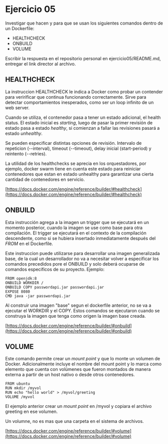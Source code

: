 # Ejercicio 05 #

Investigar que hacen y para que se usan los siguientes comandos dentro de un Dockerfile:

* HEALTHCHECK
* ONBUILD
* VOLUME

Escribir la respuesta en el repositorio personal en ejercicio05/README.md, entregar el link director al archivo.

## HEALTHCHECK ##

La instruccion HEALTHCHECK le indica a Docker como probar un contender para veririficar que continua funcionando correctamente. Sirve para detectar comportamientos inesperados, como ser un loop infinito de un web server.

Cuando se utiliza, el contenedor pasa a tener un estado adicional, el health status. El estado inicial es *starting*, luego de pasar la primer revisión de estado pasa a estado *healthy*, si comienzan a fallar las revisiones pasará a estado *unhealthy*.

Se pueden especificar distintas opciones de revisión. Intervalo de repeticion (--interval), timeout (--timeout), delay inicial (start-period) y reintento (--retries).

La utilidad de los healthchecks se aprecia en los orquestadores, por ejemplo, docker swarm tiene en cuenta este estado para reiniciar contenedores que estan en estado unhealthy para garantizar una cierta cantidad de contenedores en servicio.

[https://docs.docker.com/engine/reference/builder/#healthcheck](https://docs.docker.com/engine/reference/builder/#healthcheck)


## ONBUILD ##

Esta instrucción agrega a la imagen un trigger que se ejecutará en un momento posterior, cuando la imagen se use como base para otra compilación. El trigger se ejecutará en el contexto de la compilación descendente, como si se hubiera insertado inmediatamente después del *FROM* en el Dockerfile.

Este instruccion puede utilizarse para desarrollar una imagen generalizada base, de la cual un desarrollador no va a necesitar volver a especificar los comandos precedidos pore el ONBUILD y solo deberá ocuparse de comandos especificos de su proyecto. Ejemplo:

```docker
FROM openjdk:8
ONBUILD WORKDIR /
ONBUILD COPY passwordapi.jar passwordapi.jar
EXPOSE 8080
CMD java -jar passwordapi.jar
```

Al construir una imagen "base" segun el dockerfile anterior, no se va a ejecutar el WORKDIR y el COPY. Estos comandos se ejecutaron cuando se construya la imagen que tenga como origen la imagen base creada.

[https://docs.docker.com/engine/reference/builder/#onbuild](https://docs.docker.com/engine/reference/builder/#onbuild)

## VOLUME ##

Este comando permite crear un *mount point* y que lo monte un volumen de Docker. Adicionalmente incluye el nombre del mount point y lo marca como elemento que cuenta con volúmenes que fueron montados de manera externa a partir de un host nativo o desde otros contenedores.

```docker
FROM ubuntu
RUN mkdir /myvol
RUN echo "hello world" > /myvol/greeting
VOLUME /myvol
```

El ejemplo anterior crear un *mount point* en /myvol y copiara el archivo greeting en ese volumen.

Un volumne, no es mas que una carpeta en el sistema de archivos. 

[https://docs.docker.com/engine/reference/builder/#volume](https://docs.docker.com/engine/reference/builder/#volume)